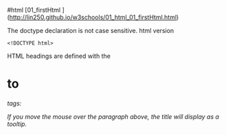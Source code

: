 #html
[01_firstHtml       ]  (http://lin250.github.io/w3schools/01_html_01_firstHtml.html)

The doctype declaration is not case sensitive.
html version
```
<!DOCTYPE html>
```
HTML headings are defined with the <h1> to <h6> tags:

If you move the mouse over the paragraph above, the title will display as a tooltip.
